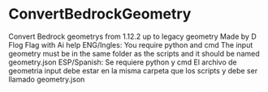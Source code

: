 # ConvertBedrockGeometry
Convert Bedrock geometrys from 1.12.2 up to legacy geometry
Made by D Flog Flag with Ai help
ENG/Ingles:
You require python and cmd
The input geometry must be in the same folder as the scripts and it should be named geometry.json
ESP/Spanish:
Se requiere python y cmd
El archivo de geometria input debe estar en la misma carpeta que los scripts y debe ser llamado geometry.json
